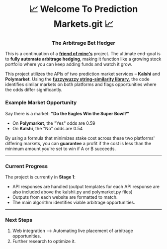 <h1 align="center">📈 Welcome To Prediction Markets.git 📈</h1>
<h3 align="center">The Arbitrage Bet Hedger</h3>

This is a continuation of a [**friend of mine's**](https://github.com/carterbassler) project. The ultimate end-goal is to **fully automate arbitrage hedging**, making it function like a growing stock portfolio where you can keep adding funds and watch it grow.

This project utilizes the APIs of two prediction market services – **Kalshi** and **Polymarket**. Using the [**fuzzywuzzy string-similarity library**](https://pypi.org/project/fuzzywuzzy/), the code identifies similar markets on both platforms and flags opportunities where the odds differ significantly.

### Example Market Opportunity
Say there is a market: **“Do the Eagles Win the Super Bowl?”** 
- On **Polymarket**, the "Yes" odds are 0.59  
- On **Kalshi**, the "No" odds are 0.54  

By using a formula that minimizes stake cost across these two platforms' differing markets, you can **guarantee** a profit if the cost is less than the minimum amount you're set to win if A or B succeeds.

---

### Current Progress
The project is currently in **Stage 1**:
- API responses are handled (output templates for each API response are also included above the kalshii.py and polymarket.py files)
- Outputs from each website are formatted to match.  
- The main algorithm identifies viable arbitrage opportunities.

---

### Next Steps
1. Web integration --> Automating live placement of arbitrage opportunities.  
2. Further research to optimize it.  

